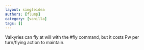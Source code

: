 ```yaml
---
layout: singleidea
authors: [flump]
category: [vanilla]
tags: []
---
```

Valkyries can fly at will with the #fly command, but it costs Pw per turn/flying action to maintain.
